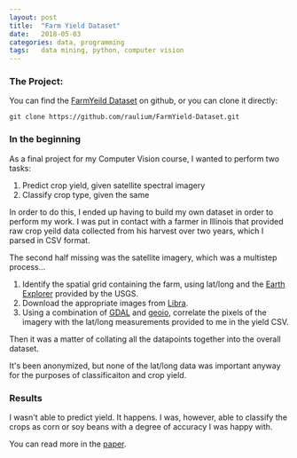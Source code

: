 ```yaml
---
layout: post
title:  "Farm Yield Dataset"
date:   2018-05-03
categories: data, programming
tags:	data mining, python, computer vision
---
```

### The Project:
You can find the [FarmYeild Dataset](https://github.com/raulium/FarmYield-Dataset) on github, or you can clone it directly:

`git clone https://github.com/raulium/FarmYield-Dataset.git`

### In the beginning

As a final project for my Computer Vision course, I wanted to perform two tasks:

1. Predict crop yield, given satellite spectral imagery
2. Classify crop type, given the same

In order to do this, I ended up having to build my own dataset in order to perform my work. I was put in contact with a farmer in Illinois that provided raw crop yeild data collected from his harvest over two years, which I parsed in CSV format.

The second half missing was the satellite imagery, which was a multistep process...

1. Identify the spatial grid containing the farm, using lat/long and the [Earth Explorer](https://earthexplorer.usgs.gov) provided by the USGS.
2. Download the appropriate images from [Libra](https://libra.developmentseed.org).
3. Using a combination of [GDAL](https://www.gdal.org) and [geoio](https://pypi.org/project/python-geoio/), correlate the pixels of the imagery with the lat/long measurements provided to me in the yield CSV.

Then it was a matter of collating all the datapoints together into the overall dataset.

It's been anonymized, but none of the lat/long data was important anyway for the purposes of classificaiton and crop yield.

### Results

I wasn't able to predict yield. It happens. I was, however, able to classify the crops as corn or soy beans with a degree of accuracy I was happy with.

You can read more in the [paper](https://github.com/raulium/FarmYield-Dataset/blob/master/paper/CropClassificationPrediction.pdf).